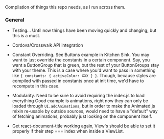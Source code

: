 Compilation of things this repo needs, as I run across them.

### General

- Testing... Until now things have been moving quickly and changing, but this is a must.

- Cordova/Crosswalk API integration

- Constant Overriding. See Buttons example in Kitchen Sink. You may want to
just override the constants in a certain component. Say, you want a ButtonGroup
that is green, but the rest of your ButtonGroups stay with your theme. This is
a case where you'd want to pass in something like
`{ constants: { activeColor: XXX } }`. Though, because styles are compiled
with passed in constants once at init time, we'd have to recompute in this case.

- Modularity. Need to be sure to avoid requiring the index.js to load everything
Good example is animations, right now they can only be loaded through
`UI.addAnimations`, but in order to make the Animated.js mixin re-usable by
outside sources, would need to have a "default" way of fetching animations, probably
just looking on the component itself.

- Get react-document-title working again, View's should be able to set it properly
if their step === index when inside a ViewList.